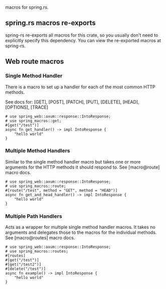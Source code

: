 macros for spring.rs.

## spring.rs macros re-exports

spring-rs re-exports all macros for this crate, so you usually don't need to explicitly specify this dependency. You can view the re-exported macros at spring-rs.

## Web route macros

### Single Method Handler

There is a macro to set up a handler for each of the most common HTTP methods.

See docs for: [GET], [POST], [PATCH], [PUT], [DELETE], [HEAD], [OPTIONS], [TRACE]

```
# use spring_web::axum::response::IntoResponse;
# use spring_macros::get;
#[get("/test")]
async fn get_handler() -> impl IntoResponse {
    "hello world"
}
```

### Multiple Method Handlers
Similar to the single method handler macro but takes one or more arguments for the HTTP methods
it should respond to. See [macro@route] macro docs.

```
# use spring_web::axum::response::IntoResponse;
# use spring_macros::route;
#[route("/test", method = "GET", method = "HEAD")]
async fn get_and_head_handler() -> impl IntoResponse {
    "hello world"
}
```

### Multiple Path Handlers
Acts as a wrapper for multiple single method handler macros. It takes no arguments and
delegates those to the macros for the individual methods. See [macro@routes] macro docs.

```
# use spring_web::axum::response::IntoResponse;
# use spring_macros::routes;
#[routes]
#[get("/test")]
#[get("/test2")]
#[delete("/test")]
async fn example() -> impl IntoResponse {
    "hello world"
}
```